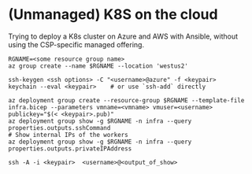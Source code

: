 # (Unmanaged) K8S on the cloud

Trying to deploy a K8s cluster on Azure and AWS with Ansible, without
using the CSP-specific managed offering.

```
RGNAME=<some resource group name>
az group create --name $RGNAME --location 'westus2'

ssh-keygen <ssh options> -C "<username>@azure" -f <keypair>
keychain --eval <keypair>    # or use `ssh-add` directly

az deployment group create --resource-group $RGNAME --template-file infra.bicep --parameters vmname=<vmname> vmuser=<username> publickey="$(< <keypair>.pub)"
az deployment group show -g $RGNAME -n infra --query properties.outputs.sshCommand
# Show internal IPs of the workers
az deployment group show -g $RGNAME -n infra --query properties.outputs.privateIPAddress

ssh -A -i <keypair>  <username>@<output_of_show>
```

